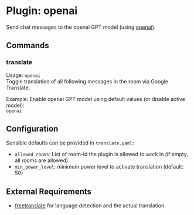Plugin: openai
===
Send chat messages to the openai GPT model (using 
[openai](ToDo)).

## Commands

### translate
Usage: `openai`  
Toggle translation of all following messages in the room via Google Translate.  

Example: Enable openai GPT model using default values (or disable active model):  
`openai`

## Configuration
Sensible defaults can be provided in `translate.yaml`:  
- `allowed_rooms`: List of room-id the plugin is allowed to work in (if empty, all rooms are allowed)  
- `min_power_level`: minimum power level to activate translation (default: 50)

## External Requirements
- [freetranslate](https://pypi.org/project/freetranslate/0.2.0/) for language detection and the actual translation
